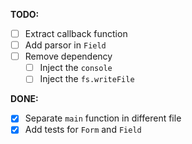 **TODO:**

  - [ ] Extract callback function
  - [ ] Add parsor in `Field`
  - [ ] Remove dependency
    - [ ] Inject the `console`
    - [ ] Inject the `fs.writeFile`
  
  **DONE:**

  - [x] Separate `main` function in different file
  - [x] Add tests for `Form` and `Field`